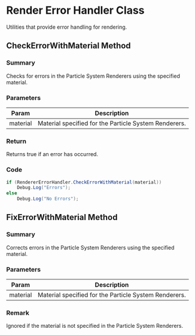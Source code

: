 # Render Error Handler Class
Utilities that provide error handling for rendering.

## CheckErrorWithMaterial Method
### Summary
Checks for errors in the Particle System Renderers using the specified material.
### Parameters
|Param|Description|
|---|---|
|material|Material specified for the Particle System Renderers.|

### Return
Returns true if an error has occurred.<br/>


### Code
```C#
if (RendererErrorHandler.CheckErrorWithMaterial(material))
    Debug.Log("Errors");
else
    Debug.Log("No Errors");
```
## FixErrorWithMaterial Method
### Summary
Corrects errors in the Particle System Renderers using the specified material.<br/>

### Parameters
|Param|Description|
|---|---|
|material|Material specified for the Particle System Renderers.|

### Remark
Ignored if the material is not specified in the Particle System Renderers.

